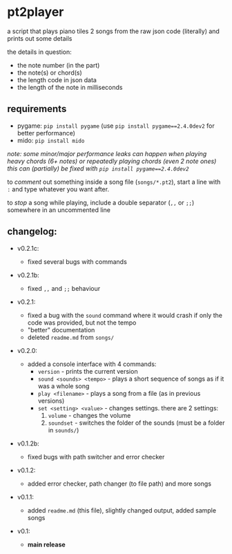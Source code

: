 # pt2player

a script that plays piano tiles 2 songs from the raw json code (literally) and prints out some details

the details in question:
  - the note number (in the part)
  - the note(s) or chord(s)
  - the length code in json data
  - the length of the note in milliseconds

## requirements
 - pygame: `pip install pygame` (use `pip install pygame==2.4.0dev2` for better performance)
 - mido: `pip install mido`

*note: some minor/major performance leaks can happen when playing heavy chords (6+ notes) or repeatedly playing chords (even 2 note ones)*
*this can (partially) be fixed with `pip install pygame==2.4.0dev2`*

to _comment_ out something inside a song file (`songs/*.pt2`), start a line with `:` and type whatever you want after.

to _stop_ a song while playing, include a double separator (`,,` or `;;`) somewhere in an uncommented line

## changelog:
  * v0.2.1c:
    - fixed several bugs with commands
  * v0.2.1b:
    - fixed `,,` and `;;` behaviour
  * v0.2.1:
    - fixed a bug with the `sound` command where it would crash if only the code was provided, but not the tempo
    - "better" documentation
    - deleted `readme.md` from `songs/`
  * v0.2.0:
    - added a console interface with 4 commands:
      - `version` - prints the current version
      - `sound <sounds> <tempo>` - plays a short sequence of songs as if it was a whole song
      - `play <filename>` - plays a song from a file (as in previous versions)
      - `set <setting> <value>` - changes settings. there are 2 settings:
        1. `volume` - changes the volume
        2. `soundset` - switches the folder of the sounds (must be a folder in `sounds/`)

  * v0.1.2b:
    - fixed bugs with path switcher and error checker

  * v0.1.2:
    - added error checker, path changer (to file path) and more songs

  * v0.1.1:
    - added `readme.md` (this file), slightly changed output, added sample songs

  * v0.1:
    - **main release**